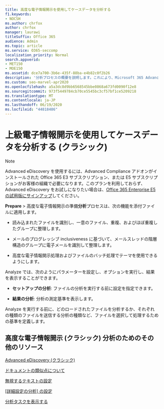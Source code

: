 ```yaml
---
title: 高度な電子情報開示を使用してケースデータを分析する
f1.keywords:
- NOCSH
ms.author: chrfox
author: chrfox
manager: laurawi
titleSuffix: Office 365
audience: Admin
ms.topic: article
ms.service: O365-seccomp
localization_priority: Normal
search.appverid:
- MET150
- MOE150
ms.assetid: dce7a700-3b6e-435f-88ba-e4b82c0f2b26
description: '分析プロセスの概要を説明します。これにより、Microsoft 365 Advanced eDiscovery でパラメーター、実行オプション、および結果の表示を設定できます。 '
ms.custom: seo-marvel-apr2020
ms.openlocfilehash: a5a3dc8d9bb6568545bbe0868a673fd0090f12e8
ms.sourcegitcommit: 973f5449784cb70ce5545bc3cf57bf1ce5209218
ms.translationtype: MT
ms.contentlocale: ja-JP
ms.lasthandoff: 06/19/2020
ms.locfileid: "44818486"
---
```

# <a name="analyze-case-data-with-advanced-ediscovery-classic"></a>上級電子情報開示を使用してケースデータを分析する (クラシック)

> [!NOTE]
> Advanced eDiscovery を使用するには、Advanced Compliance アドオンがインストールされた Office 365 E3 サブスクリプション、または E5 サブスクリプションがお客様の組織で必要になります。このプランを利用しておらず、Advanced eDiscovery をお試しになりたい場合は、[Office 365 Enterprise E5 の試用版にサインアップ](https://go.microsoft.com/fwlink/p/?LinkID=698279)してください。 
  
**Prepare** \> 高度な電子情報開示の準備**分析**プロセスは、次の機能を添付ファイルに適用します。 
  
- 読み込まれたファイルを識別し、一意のファイル、重複、およびほぼ重複したグループに整理します。
    
- メールのプログレッシブ inclusiveness に基づいて、メールスレッドの階層構造のグループに電子メールを識別して整理します。
    
- 高度な電子情報開示処理およびファイルのバッチ処理でテーマを使用できるようにします。
    
 Analyze では、次のようにパラメーターを設定し、オプションを実行し、結果を表示することができます。 
  
- **セットアップの分析**: ファイルの分析を実行する前に設定を指定できます。
    
- **結果の分析**: 分析の測定基準を表示します。 
    
Analyze を実行する前に、どのロードされたファイルを分析するか、それぞれの種類のファイルを送信する分析の種類など、ファイルを選択して処理するための基準を定義します。 
  
## <a name="additional-resources-for-advanced-ediscovery-classic-analysis"></a>高度な電子情報開示 (クラシック) 分析のためのその他のリソース

[Advanced eDiscovery (クラシック)](office-365-advanced-ediscovery.md)
  
[ドキュメントの類似点について](understand-document-similarity-in-advanced-ediscovery.md)
  
[無視するテキストの設定](set-ignore-text-in-advanced-ediscovery.md)
  
[[詳細設定の分析] の設定](set-analyze-advanced-settings-in-advanced-ediscovery.md)
  
[分析タスクを表示する](view-analyze-results-in-advanced-ediscovery.md)

